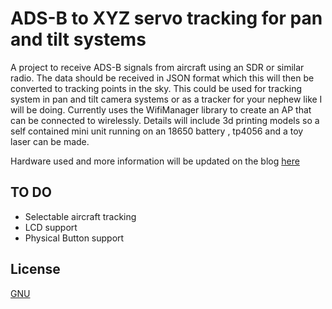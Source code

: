 # ADS-B to XYZ servo tracking for pan and tilt systems
A project to receive ADS-B signals from aircraft using an SDR or similar radio. The data should be received in JSON format which this will then be converted to tracking points in the sky. This could be used for tracking system in pan and tilt camera systems or as a tracker for your nephew like I will be doing. Currently uses the WifiManager library to create an AP that can be connected to wirelessly. Details will include 3d printing models so a self contained mini unit running on an 18650 battery , tp4056 and a toy laser can be made.

Hardware used and more information will be updated on the blog [here](https://talha.me/)

## TO DO
* Selectable aircraft tracking
* LCD support 
* Physical Button support


## License
[GNU](https://www.gnu.org/licenses/gpl-3.0.en.html)

